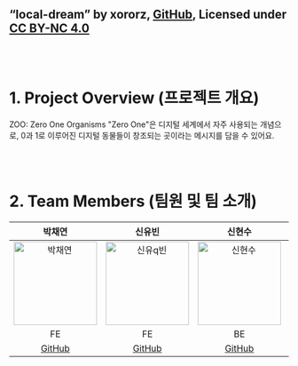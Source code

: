 

## “local-dream” by xororz, [GitHub](https://github.com/xororz/local-dream), Licensed under [CC BY-NC 4.0](https://creativecommons.org/licenses/by-nc/4.0/deed.ko)
<br/>
<br/>

# 1. Project Overview (프로젝트 개요)
ZOO: Zero One Organisms
"Zero One"은 디지털 세계에서 자주 사용되는 개념으로, 
0과 1로 이루어진 디지털 동물들이 창조되는 곳이라는 메시지를 담을 수 있어요.

<br/>
<br/>

# 2. Team Members (팀원 및 팀 소개)
| 박채연 | 신유빈 | 신현수 | 송범록 |
|:------:|:------:|:------:|:------:|
| <img src="https://github.com/user-attachments/assets/c1c2b1e3-656d-4712-98ab-a15e91efa2da" alt="박채연" width="150"> | <img src="https://github.com/user-attachments/assets/78ec4937-81bb-4637-975d-631eb3c4601e" alt="신유q빈" width="150"> | <img src="https://github.com/user-attachments/assets/78ce1062-80a0-4edb-bf6b-5efac9dd992e" alt="신현수" width="150"> | <img src="https://github.com/user-attachments/assets/beea8c64-19de-4d91-955f-ed24b813a638" alt="송범록" width="150"> |
| FE | FE | BE | BE |
| [GitHub](https://github.com/Bigdatabomb) | [GitHub](https://github.com/ubin-shin) | [GitHub](https://github.com/shinhyun-soo) | [GitHub](https://github.com/BeomRok) |

<!--

**Here are some ideas to get you started:**

🙋‍♀️ A short introduction - what is your organization all about?
🌈 Contribution guidelines - how can the community get involved?
👩‍💻 Useful resources - where can the community find your docs? Is there anything else the community should know?
🍿 Fun facts - what does your team eat for breakfast?
🧙 Remember, you can do mighty things with the power of [Markdown](https://docs.github.com/github/writing-on-github/getting-started-with-writing-and-formatting-on-github/basic-writing-and-formatting-syntax)
-->
